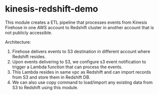 # kinesis-redshift-demo

This module creates a ETL pipeline that processes events from Kinesis Firehose in one AWS account to Redshift cluster in another account that is not publicly accessible.

Architecture:
1. Firehose delivers events to S3 destination in different account where Redshift resides.
2. Upon events delivering to S3, we configure s3 event notification to trigger a Lambda function that can process the events.
3. This Lambda resides in same vpc as Redshift and can import records from S3 and store them in Redshift DB.
4. We can also use copy command to load/import any existing data from S3 to Redshift using this module.
